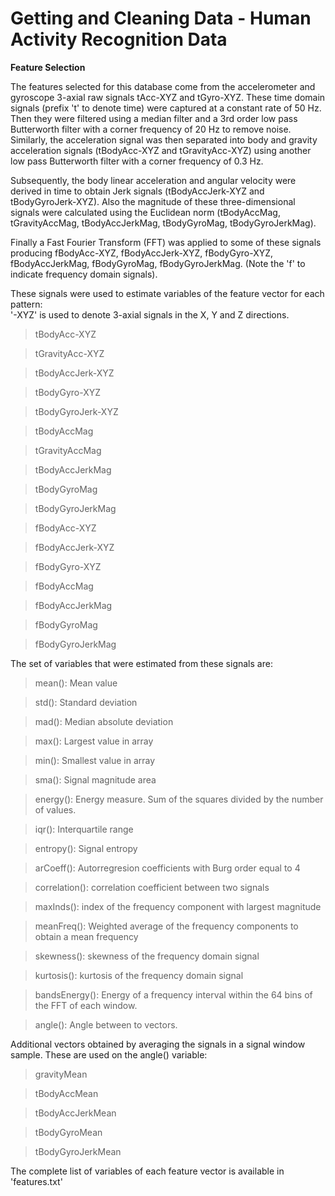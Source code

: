 Getting and Cleaning Data - Human Activity Recognition Data
============================================================

**Feature Selection**

The features selected for this database come from the accelerometer and gyroscope 3-axial raw signals tAcc-XYZ and tGyro-XYZ. These time domain signals (prefix 't' to denote time) were captured at a constant rate of 50 Hz. Then they were filtered using a median filter and a 3rd order low pass Butterworth filter with a corner frequency of 20 Hz to remove noise. Similarly, the acceleration signal was then separated into body and gravity acceleration signals (tBodyAcc-XYZ and tGravityAcc-XYZ) using another low pass Butterworth filter with a corner frequency of 0.3 Hz. 


Subsequently, the body linear acceleration and angular velocity were derived in time to obtain Jerk signals (tBodyAccJerk-XYZ and tBodyGyroJerk-XYZ). Also the magnitude of these three-dimensional signals were calculated using the Euclidean norm (tBodyAccMag, tGravityAccMag, tBodyAccJerkMag, tBodyGyroMag, tBodyGyroJerkMag). 


Finally a Fast Fourier Transform (FFT) was applied to some of these signals producing fBodyAcc-XYZ, fBodyAccJerk-XYZ, fBodyGyro-XYZ, fBodyAccJerkMag, fBodyGyroMag, fBodyGyroJerkMag. (Note the 'f' to indicate frequency domain signals). 


These signals were used to estimate variables of the feature vector for each pattern:  
'-XYZ' is used to denote 3-axial signals in the X, Y and Z directions.


>tBodyAcc-XYZ

>tGravityAcc-XYZ

>tBodyAccJerk-XYZ

>tBodyGyro-XYZ

>tBodyGyroJerk-XYZ

>tBodyAccMag

>tGravityAccMag

>tBodyAccJerkMag

>tBodyGyroMag

>tBodyGyroJerkMag

>fBodyAcc-XYZ

>fBodyAccJerk-XYZ

>fBodyGyro-XYZ

>fBodyAccMag

>fBodyAccJerkMag

>fBodyGyroMag

>fBodyGyroJerkMag


The set of variables that were estimated from these signals are: 


>mean(): Mean value

>std(): Standard deviation

>mad(): Median absolute deviation 

>max(): Largest value in array

>min(): Smallest value in array

>sma(): Signal magnitude area

>energy(): Energy measure. Sum of the squares divided by the number of values. 

>iqr(): Interquartile range 

>entropy(): Signal entropy

>arCoeff(): Autorregresion coefficients with Burg order equal to 4

>correlation(): correlation coefficient between two signals

>maxInds(): index of the frequency component with largest magnitude

>meanFreq(): Weighted average of the frequency components to obtain a mean frequency

>skewness(): skewness of the frequency domain signal 

>kurtosis(): kurtosis of the frequency domain signal 

>bandsEnergy(): Energy of a frequency interval within the 64 bins of the FFT of each window.

>angle(): Angle between to vectors.


Additional vectors obtained by averaging the signals in a signal window sample. These are used on the angle() variable:


>gravityMean

>tBodyAccMean

>tBodyAccJerkMean

>tBodyGyroMean

>tBodyGyroJerkMean


The complete list of variables of each feature vector is available in 'features.txt'
